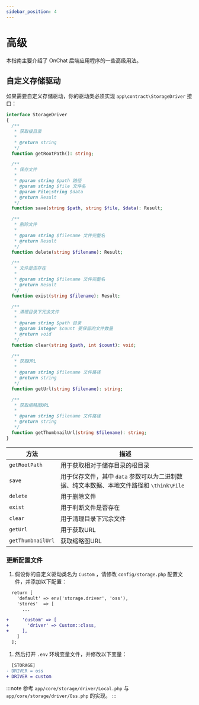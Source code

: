 ```yaml
---
sidebar_position: 4
---
```


# 高级

本指南主要介绍了 OnChat 后端应用程序的一些高级用法。

## 自定义存储驱动

如果需要自定义存储驱动，你的驱动类必须实现 `app\contract\StorageDriver` 接口：

```php title="app/contract/StorageDriver.php"
interface StorageDriver
{
  /**
   * 获取根目录
   *
   * @return string
   */
  function getRootPath(): string;

  /**
   * 保存文件
   *
   * @param string $path 路径
   * @param string $file 文件名
   * @param File|string $data
   * @return Result
   */
  function save(string $path, string $file, $data): Result;

  /**
   * 删除文件
   *
   * @param string $filename 文件完整名
   * @return Result
   */
  function delete(string $filename): Result;

  /**
   * 文件是否存在
   *
   * @param string $filename 文件完整名
   * @return Result
   */
  function exist(string $filename): Result;

  /**
   * 清理目录下冗余文件
   *
   * @param string $path 目录
   * @param integer $count 要保留的文件数量
   * @return void
   */
  function clear(string $path, int $count): void;

  /**
   * 获取URL
   *
   * @param string $filename 文件路径
   * @return string
   */
  function getUrl(string $filename): string;

  /**
   * 获取缩略图URL
   *
   * @param string $filename 文件路径
   * @return string
   */
  function getThumbnailUrl(string $filename): string;
}
```

| 方法 | 描述 |
| - | - |
| `getRootPath`     | 用于获取相对于储存目录的根目录 |
| `save`            | 用于保存文件，其中 `data` 参数可以为二进制数据、纯文本数据、本地文件路径和 `\think\File` |
| `delete`          | 用于删除文件 |
| `exist`           | 用于判断文件是否存在 |
| `clear`           | 用于清理目录下冗余文件 |
| `getUrl`          | 用于获取URL |
| `getThumbnailUrl` | 获取缩略图URL |

### 更新配置文件

1. 假设你的自定义驱动类名为 `Custom` ，请修改 `config/storage.php` 配置文件，并添加以下配置：

```diff title="config/storage.php"
  return [
    'default' => env('storage.driver', 'oss'),
    'stores'  => [
      ...

+     'custom' => [
+       'driver' => Custom::class,
+     ],
    ]
  ];
```

1. 然后打开 `.env` 环境变量文件，并修改以下变量：

```diff title=".env"
  [STORAGE]
- DRIVER = oss
+ DRIVER = custom
```

:::note
参考 `app/core/storage/driver/Local.php` 与 `app/core/storage/driver/Oss.php` 的实现。
:::
